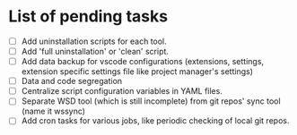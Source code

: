 # List of pending tasks

- [ ] Add uninstallation scripts for each tool.
- [ ] Add 'full uninstallation' or 'clean' script.
- [ ] Add data backup for vscode configurations (extensions, settings, extension specific settings file like project manager's settings)
- [ ] Data and code segregation
- [ ] Centralize script configuration variables in YAML files.
- [ ] Separate WSD tool (which is still incomplete) from git repos' sync tool (name it wssync)
- [ ] Add cron tasks for various jobs, like periodic checking of local git repos.
